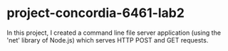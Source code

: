 # project-concordia-6461-lab2
In this project, I created a command line file server application (using the 'net' library of Node.js) which serves HTTP POST and GET requests.
